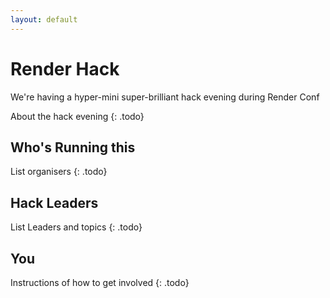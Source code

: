 ```yaml
---
layout: default
---
```


# Render Hack

We're having a hyper-mini super-brilliant hack evening during Render Conf

About the hack evening
{: .todo}


## Who's Running this

List organisers
{: .todo}


## Hack Leaders

List Leaders and topics
{: .todo}

## You

Instructions of how to get involved
{: .todo}
